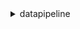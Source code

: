 <details><summary>datapipeline</summary><blockquote>

- **<details><summary>activate-pipeline</summary><blockquote>**

  * --pipeline-id
  * --parameter-values
  * --start-timestamp
  * --parameter-values-uri
  * --cli-input-json
  * --cli-input-yaml
  * --generate-cli-skeleton


- **<details><summary>add-tags</summary><blockquote>**

  * --pipeline-id
  * --tags
  * --cli-input-json
  * --cli-input-yaml
  * --generate-cli-skeleton


- **<details><summary>create-default-roles</summary><blockquote>**

  * 


- **<details><summary>create-pipeline</summary><blockquote>**

  * --name
  * --unique-id
  * --description
  * --tags
  * --cli-input-json
  * --cli-input-yaml
  * --generate-cli-skeleton


- **<details><summary>deactivate-pipeline</summary><blockquote>**

  * --pipeline-id
  * --cancel-active
  * --no-cancel-active
  * --cli-input-json
  * --cli-input-yaml
  * --generate-cli-skeleton


- **<details><summary>delete-pipeline</summary><blockquote>**

  * --pipeline-id
  * --cli-input-json
  * --cli-input-yaml
  * --generate-cli-skeleton


- **<details><summary>describe-objects</summary><blockquote>**

  * --pipeline-id
  * --object-ids
  * --evaluate-expressions
  * --no-evaluate-expressions
  * --cli-input-json
  * --cli-input-yaml
  * --starting-token
  * --max-items
  * --generate-cli-skeleton


- **<details><summary>describe-pipelines</summary><blockquote>**

  * --pipeline-ids
  * --cli-input-json
  * --cli-input-yaml
  * --generate-cli-skeleton


- **<details><summary>evaluate-expression</summary><blockquote>**

  * --pipeline-id
  * --object-id
  * --expression
  * --cli-input-json
  * --cli-input-yaml
  * --generate-cli-skeleton


- **<details><summary>get-pipeline-definition</summary><blockquote>**

  * --pipeline-id
  * --pipeline-version
  * --cli-input-json
  * --cli-input-yaml
  * --generate-cli-skeleton


- **<details><summary>help</summary><blockquote>**

  * 


- **<details><summary>list-pipelines</summary><blockquote>**

  * --cli-input-json
  * --cli-input-yaml
  * --starting-token
  * --max-items
  * --generate-cli-skeleton


- **<details><summary>list-runs</summary><blockquote>**

  * --pipeline-id
  * --status
  * --start-interval
  * --schedule-interval


- **<details><summary>poll-for-task</summary><blockquote>**

  * --worker-group
  * --hostname
  * --instance-identity
  * --cli-input-json
  * --cli-input-yaml
  * --generate-cli-skeleton


- **<details><summary>put-pipeline-definition</summary><blockquote>**

  * --pipeline-id
  * --parameter-objects
  * --parameter-values
  * --pipeline-definition
  * --parameter-values-uri
  * --cli-input-json
  * --cli-input-yaml
  * --generate-cli-skeleton


- **<details><summary>query-objects</summary><blockquote>**

  * --pipeline-id
  * --sphere
  * --objects-query
  * --cli-input-json
  * --cli-input-yaml
  * --starting-token
  * --page-size
  * --max-items
  * --generate-cli-skeleton


- **<details><summary>remove-tags</summary><blockquote>**

  * --pipeline-id
  * --tag-keys
  * --cli-input-json
  * --cli-input-yaml
  * --generate-cli-skeleton


- **<details><summary>report-task-progress</summary><blockquote>**

  * --task-id
  * --fields
  * --cli-input-json
  * --cli-input-yaml
  * --generate-cli-skeleton


- **<details><summary>report-task-runner-heartbeat</summary><blockquote>**

  * --taskrunner-id
  * --worker-group
  * --hostname
  * --cli-input-json
  * --cli-input-yaml
  * --generate-cli-skeleton


- **<details><summary>set-status</summary><blockquote>**

  * --pipeline-id
  * --object-ids
  * --status
  * --cli-input-json
  * --cli-input-yaml
  * --generate-cli-skeleton


- **<details><summary>set-task-status</summary><blockquote>**

  * --task-id
  * --task-status
  * --error-id
  * --error-message
  * --error-stack-trace
  * --cli-input-json
  * --cli-input-yaml
  * --generate-cli-skeleton


- **<details><summary>validate-pipeline-definition</summary><blockquote>**

  * --pipeline-id
  * --pipeline-objects
  * --parameter-objects
  * --parameter-values
  * --cli-input-json
  * --cli-input-yaml
  * --generate-cli-skeleton


</blockquote></details>
</blockquote></details>
</blockquote></details>
</blockquote></details>
</blockquote></details>
</blockquote></details>
</blockquote></details>
</blockquote></details>
</blockquote></details>
</blockquote></details>
</blockquote></details>
</blockquote></details>
</blockquote></details>
</blockquote></details>
</blockquote></details>
</blockquote></details>
</blockquote></details>
</blockquote></details>
</blockquote></details>
</blockquote></details>
</blockquote></details>
</blockquote></details>
</blockquote></details>
